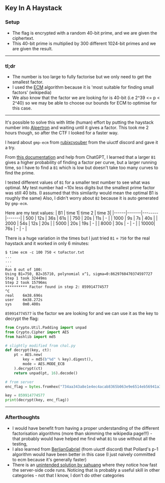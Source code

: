 
## Key In A Haystack

### Setup
- The flag is encrypted with a random 40-bit prime, and we are given the ciphertext.
- This 40-bit prime is multiplied by 300 different 1024-bit primes and we are given the result.
---
### tl;dr
- The number is too large to fully factorise but we only need to get the smallest factor.
- I used the [ECM](https://en.wikipedia.org/wiki/Lenstra_elliptic-curve_factorization) algorithm because it is 'most suitable for finding small factors' (wikipedia)
- We also know that the factor we are looking for is 40-bit (i.e 2^39 <= p < 2^40) so we may be able to choose our bounds for ECM to optimise for this case.
---
It's possible to solve this with little (human) effort by putting the haystack number into [Alpertron](https://www.alpertron.com.ar/ECM.HTM) and waiting until it gives a factor. This took me 2 hours though, so after the CTF I looked for a faster way.


I heard about `gmp-ecm` from [rubixcyouber](https://discord.com/channels/722150434566963293/1257123741356265522/1257129480468824144) from the uiuctf discord and gave it a try.

From [this documentation](https://www.systutorials.com/docs/linux/man/1-gmp-ecm/) and help from ChatGPT, I learned that a larger `B1` gives a higher probability of finding a factor per curve, but a larger running time, so I have to find a `B1` which is low but doesn't take too many curves to find the prime.

I tested different values of `B1` for a smaller test number to see what was optimal.
My test number had ~10x less digits but the smallest prime factor was still 40 bits. (I assumed that this similarity would mean the optimal B1 is roughly the same)
Also, I didn't worry about `B2` because it is auto generated by `gmp-ecm`.

Here are my test values:
| B1   | time 1| time 2 | time 3|
|------|-------|--------|-------|
| 500  | 12s   | 36s    | 61s   |
| 750  | 20s   | 11s    |    -  |
| 1000 | 9s    | 7s     | 40s   |
| 2000 | 54s   | 12s    | 20s   |
| 5000 | 20s   | 19s    |    -  |
| 8000 | 30s   | -      |   -   |
| 10000| 76s   | -      |    -  |

There is a huge variation in the times but I just tried `B1` = `750` for the real haystack and it worked in only 6 minutes:

```
$ time ecm -c 100 750 < toFactor.txt 
...
...
...
Run 8 out of 100:
Using B1=750, B2=35710, polynomial x^1, sigma=0:8629760470374597727
Step 1 took 32449ms
Step 2 took 15796ms
********** Factor found in step 2: 859914774577
^C
real    6m38.696s
user    6m38.272s
sys     0m0.400s
```
`859914774577` is the factor we are looking for and we can use it as the key to decrypt the flag:
```py
from Crypto.Util.Padding import unpad
from Crypto.Cipher import AES
from hashlib import md5

# slightly modified from chal.py
def decrypt(key, ct):
    pt = AES.new(
        key = md5(b"%d" % key).digest(),
        mode = AES.MODE_ECB
    ).decrypt(ct)
    return unpad(pt, 16).decode()

# from server
enc_flag = bytes.fromhex("734aa343a8e1e4ec4acab8365b063e9e6514eb56941a39ac3ddc2837d596017fcb366400c3e192e88c17a5b6b3370a9c")

key = 859914774577
print(decrypt(key, enc_flag))
```
---
### Afterthoughts
- I would have benefit from having a proper understanding of the different factorisation algorithms (more than skimming the wikipedia page!!!) - that probably would have helped me find what `B1` to use without all the testing,
- I also learned from [BerlianGabriel](https://discord.com/channels/722150434566963293/1257123741356265522/1257128481788268657) (from uiuctf discord) that Pollard's p-1 algorithm would have been better in this case (I just naively committed to ecm because it's generally faster)
- There is an [unintended solution by sahuang](https://discord.com/channels/722150434566963293/1257123741356265522/1257145905388457984) where they notice how fast the server-side code runs. Noticing that is probably a useful skill in other categories - not that I know, I don't do other categories


